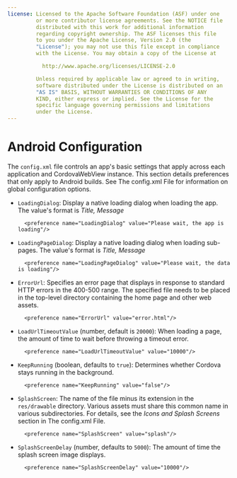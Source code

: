 ```yaml
---
license: Licensed to the Apache Software Foundation (ASF) under one
         or more contributor license agreements. See the NOTICE file
         distributed with this work for additional information
         regarding copyright ownership. The ASF licenses this file
         to you under the Apache License, Version 2.0 (the
         "License"); you may not use this file except in compliance
         with the License. You may obtain a copy of the License at

           http://www.apache.org/licenses/LICENSE-2.0

         Unless required by applicable law or agreed to in writing,
         software distributed under the License is distributed on an
         "AS IS" BASIS, WITHOUT WARRANTIES OR CONDITIONS OF ANY
         KIND, either express or implied. See the License for the
         specific language governing permissions and limitations
         under the License.
---
```


# Android Configuration

The `config.xml` file controls an app's basic settings that apply
across each application and CordovaWebView instance. This section
details preferences that only apply to Android builds. See The
config.xml File for information on global configuration options.

* `LoadingDialog`: Display a native loading dialog when loading the
  app. The value's format is _Title, Message_

        <preference name="LoadingDialog" value="Please wait, the app is loading"/>

* `LoadingPageDialog`: Display a native loading dialog when loading
  sub-pages. The value's format is _Title, Message_

        <preference name="LoadingPageDialog" value="Please wait, the data is loading"/>

* `ErrorUrl`: Specifies an error page that displays in response to
  standard HTTP errors in the 400-500 range. The specified file needs
  to be placed in the top-level directory containing the home page and
  other web assets.

        <preference name="ErrorUrl" value="error.html"/>

* `LoadUrlTimeoutValue` (number, default is `20000`): When loading a
  page, the amount of time to wait before throwing a timeout error.

        <preference name="LoadUrlTimeoutValue" value="10000"/>

* `KeepRunning` (boolean, defaults to `true`): Determines whether
  Cordova stays running in the background.

        <preference name="KeepRunning" value="false"/>

<!-- QUERY A: does keepRunning mean in effect the app continues to execute following pause event? Does event still fire? -->

* `SplashScreen`: The name of the file minus its extension in the
  `res/drawable` directory.  Various assets must share this common
  name in various subdirectories.  For details, see the _Icons and
  Splash Screens_ section in The config.xml File.

        <preference name="SplashScreen" value="splash"/>

* `SplashScreenDelay` (number, defaults to `5000`): The amount of
  time the splash screen image displays.

        <preference name="SplashScreenDelay" value="10000"/>

<!-- QUERY PGB A: do android-minSdkVersion, android-maxSdkVersion apply outside PG Build?

 #### Minimum and Maximum SDK Version

* `android-minSdkVersion` and/or `android-maxSdkVersion`, with integer
  values

  * minSdkVersion example: `<preference name="android-minSdkVersion" value="10" />`

  * maxSdkVersion example: `<preference name="android-maxSdkVersion" value="15" />`

  * corresponds to the `usesSdk` attributes in the
    `AndroidManifest.xml` file - more details are in [the Android
    documentation](http://developer.android.com/guide/topics/manifest/uses-sdk-element.html)

  * minSdkVersion defaults to 7 (Android 2.1); maxSdkVersion is unset
    by default

-->

<!-- QUERY A: does android-installLocation apply outside PGB?

 #### Install Location

* `android-installLocation` with values `internalOnly`, `auto` or `preferExternal`

  * example: `<preference name="android-installLocation" value="auto"
    />`

  * where an app can be installed - defaults to `internalOnly` (as the
    Android SDK)

  * `auto` or `preferExternal` allow the app to be installed on an SD
    card - this can lead to unexpected behavior

  * more details available in [the Android
    documentation](http://developer.android.com/guide/appendix/install-location.html)

-->

